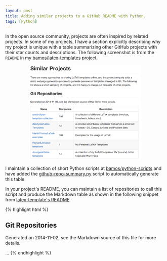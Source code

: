 ```yaml
---
layout: post
title: Adding similar projects to a GitHub README with Python.
tags: [Python]
---
```


In the open source community, projects are often inspired by related projects.
In some of my projects,
I have a section explicitly describing why my project is unique
with a table summarizing other GitHub projects with their star counts
and descriptions.
The following screenshot is from the `README` in my
[bamos/latex-templates][latex-templates] project.

<center><img src="/data/2014-11-02/latex-templates.png" width="70%"/></center>

I maintain a collection of short Python scripts at
[bamos/python-scripts][python-scripts] and have added
the [github-repo-summary.py][src] script to automatically
generate this table.

In your project's README, you can maintain a list of repositories to
call this script and produce the Markdown table as shown
in the following snippet from [latex-template's README][README-src].

{% highlight html %}
## Git Repositories
<!--
To generate the following list, install https://github.com/jacquev6/PyGithub
and download the `github-repo-summary.py` script from
https://github.com/bamos/python-scripts/blob/master/python3/github-repo-summary.py.
Please add projects to the list in the comment and in the table below.

github-repo-summary.py \
  cmichi/latex-template-collection \
  deedydas/Latex-Templates \
  MartinThoma/LaTeX-examples \
  RichardLitt/latex-templates \
  stevegeek/latex-templates
-->

Generated on 2014-11-02, see the Markdown source of this file for more details.

...
{% endhighlight %}

[latex-templates]: https://github.com/bamos/latex-templates
[python-scripts]: https://github.com/bamos/python-scripts
[src]: https://github.com/bamos/python-scripts/blob/master/python3/github-repo-summary.py
[README-src]: https://raw.githubusercontent.com/bamos/latex-templates/master/README.md
